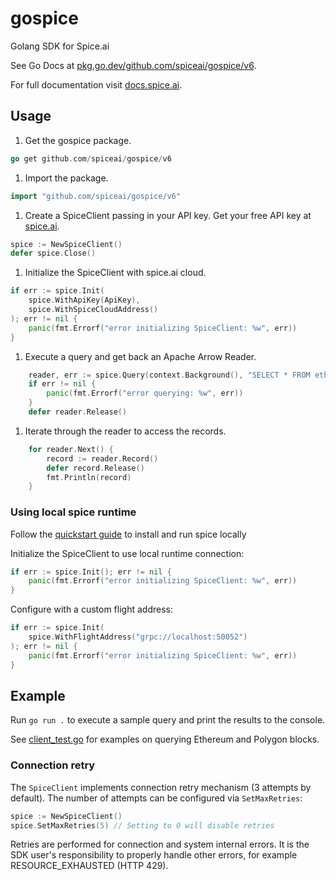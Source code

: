 # gospice

Golang SDK for Spice.ai

See Go Docs at [pkg.go.dev/github.com/spiceai/gospice/v6](https://pkg.go.dev/github.com/spiceai/gospice/v6).

For full documentation visit [docs.spice.ai](https://docs.spice.ai/sdks/go).

## Usage

1. Get the gospice package.

```go
go get github.com/spiceai/gospice/v6
```

1. Import the package.

```go
import "github.com/spiceai/gospice/v6"
```

1. Create a SpiceClient passing in your API key. Get your free API key at [spice.ai](https://spice.ai).

```go
spice := NewSpiceClient()
defer spice.Close()
```

1. Initialize the SpiceClient with spice.ai cloud.

```go
if err := spice.Init(
    spice.WithApiKey(ApiKey),
    spice.WithSpiceCloudAddress()
); err != nil {
    panic(fmt.Errorf("error initializing SpiceClient: %w", err))
}
```

1. Execute a query and get back an Apache Arrow Reader.

```go
    reader, err := spice.Query(context.Background(), "SELECT * FROM eth.recent_blocks ORDER BY number LIMIT 10")
    if err != nil {
        panic(fmt.Errorf("error querying: %w", err))
    }
    defer reader.Release()
```

1. Iterate through the reader to access the records.

```go
    for reader.Next() {
        record := reader.Record()
        defer record.Release()
        fmt.Println(record)
    }
```

### Using local spice runtime

Follow the [quickstart guide](https://github.com/spiceai/spiceai?tab=readme-ov-file#%EF%B8%8F-quickstart-local-machine) to install and run spice locally

Initialize the SpiceClient to use local runtime connection:

```go
if err := spice.Init(); err != nil {
    panic(fmt.Errorf("error initializing SpiceClient: %w", err))
}
```

Configure with a custom flight address:

```go
if err := spice.Init(
    spice.WithFlightAddress("grpc://localhost:50052")
); err != nil {
    panic(fmt.Errorf("error initializing SpiceClient: %w", err))
}
```

## Example

Run `go run .` to execute a sample query and print the results to the console.

See [client_test.go](client_test.go) for examples on querying Ethereum and Polygon blocks.

### Connection retry

The `SpiceClient` implements connection retry mechanism (3 attempts by default).
The number of attempts can be configured via `SetMaxRetries`:

```go
spice := NewSpiceClient()
spice.SetMaxRetries(5) // Setting to 0 will disable retries
```

Retries are performed for connection and system internal errors. It is the SDK user's responsibility to properly
handle other errors, for example RESOURCE_EXHAUSTED (HTTP 429).
